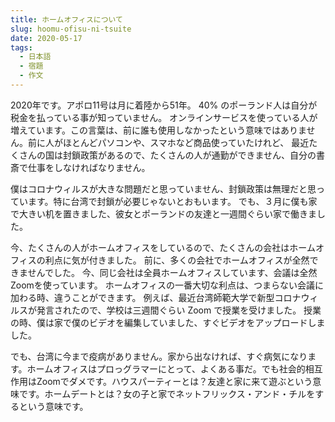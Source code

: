 ```yaml
---
title: ホームオフィスについて
slug: hoomu-ofisu-ni-tsuite
date: 2020-05-17
tags:
  - 日本語
  - 宿題
  - 作文
---
```


2020年です。アポロ11号は月に着陸から51年。
40% のポーランド人は自分が税金を払っている事が知っていません。
オンラインサービスを使っている人が増えています。この言葉は、前に誰も使用しなかったという意味ではありません。前に人がほとんどパソコンや、スマホなど商品使っていたけれど、
最近たくさんの国は封鎖政策があるので、たくさんの人が通勤ができません、自分の書斎で仕事をしなければなりません。

僕はコロナウィルスが大きな問題だと思っていません、封鎖政策は無理だと思っています。特に台湾で封鎖が必要じゃないとおもいます。
でも、３月に僕も家で大きい机を置きました、彼女とポーランドの友達と一週間ぐらい家で働きました。

今、たくさんの人がホームオフィスをしているので、たくさんの会社はホームオフィスの利点に気が付きました。
前に、多くの会社でホームオフィスが全然できませんでした。
今、同じ会社は全員ホームオフィスしています、会議は全然Zoomを使っています。
ホームオフィスの一番大切な利点は、つまらない会議に加わる時、違うことができます。
例えば、最近台湾師範大学で新型コロナウィルスが発言されたので、学校は三週間ぐらい
Zoom で授業を受けました。
授業の時、僕は家で僕のビデオを編集していました、すぐビデオをアップロードしました。

でも、台湾に今まで疫病がありません。家から出なければ、すぐ病気になります。ホームオフィスはプロっグラマーにとって、よくある事だ。でも社会的相互作用はZoomでダメです。ハウスパーティーとは？友達と家に来て遊ぶという意味です。ホームデートとは？女の子と家でネットフリックス・アンド・チルをするという意味です。
